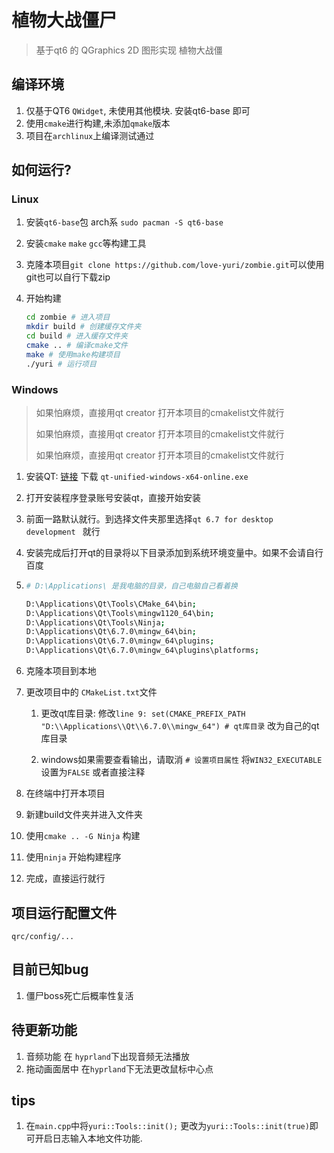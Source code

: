 # 植物大战僵尸

> 基于qt6 的 QGraphics 2D 图形实现 植物大战僵

## 编译环境

1. 仅基于QT6 `QWidget`, 未使用其他模块. 安装qt6-base 即可
2. 使用`cmake`进行构建,未添加`qmake`版本
3. 项目在`archlinux`上编译测试通过

## 如何运行?

### Linux

1. 安装`qt6-base`包 arch系 `sudo pacman -S qt6-base`

2. 安装`cmake` `make` `gcc`等构建工具

3. 克隆本项目`git clone https://github.com/love-yuri/zombie.git`可以使用git也可以自行下载zip

4. 开始构建

   ```bash
   cd zombie # 进入项目
   mkdir build # 创建缓存文件夹
   cd build # 进入缓存文件夹
   cmake .. # 编译cmake文件
   make # 使用make构建项目
   ./yuri # 运行项目
   ```

### Windows

> 如果怕麻烦，直接用qt creator 打开本项目的cmakelist文件就行
>
> 如果怕麻烦，直接用qt creator 打开本项目的cmakelist文件就行
>
> 如果怕麻烦，直接用qt creator 打开本项目的cmakelist文件就行

1. 安装QT: [链接](https://mirrors.tuna.tsinghua.edu.cn/qt/official_releases/online_installers/) 下载 `qt-unified-windows-x64-online.exe`

2. 打开安装程序登录账号安装qt，直接开始安装

3. 前面一路默认就行。到选择文件夹那里选择`qt 6.7 for desktop development ` 就行

4. 安装完成后打开qt的目录将以下目录添加到系统环境变量中。如果不会请自行百度

5. ```bash
   # D:\Applications\ 是我电脑的目录，自己电脑自己看着换
   
   D:\Applications\Qt\Tools\CMake_64\bin;
   D:\Applications\Qt\Tools\mingw1120_64\bin;
   D:\Applications\Qt\Tools\Ninja;
   D:\Applications\Qt\6.7.0\mingw_64\bin;
   D:\Applications\Qt\6.7.0\mingw_64\plugins;
   D:\Applications\Qt\6.7.0\mingw_64\plugins\platforms;
   ```

6. 克隆本项目到本地

7. 更改项目中的 `CMakeList.txt`文件

   1. 更改qt库目录: 修改`line 9: set(CMAKE_PREFIX_PATH "D:\\Applications\\Qt\\6.7.0\\mingw_64") # qt库目录` 改为自己的qt库目录

   2. windows如果需要查看输出，请取消 `# 设置项目属性` 将`WIN32_EXECUTABLE` 设置为`FALSE` 或者直接注释 

8. 在终端中打开本项目

9. 新建build文件夹并进入文件夹

10. 使用`cmake .. -G Ninja` 构建

11.  使用`ninja` 开始构建程序

12. 完成，直接运行就行

## 项目运行配置文件

`qrc/config/...`

## 目前已知bug 

1. 僵尸boss死亡后概率性复活

## 待更新功能

1. 音频功能 在 `hyprland`下出现音频无法播放
2. 拖动画面居中 在`hyprland`下无法更改鼠标中心点

## tips

1. 在`main.cpp`中将`yuri::Tools::init();` 更改为`yuri::Tools::init(true)`即可开启日志输入本地文件功能.
